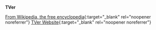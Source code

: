 **TVer**<br>

[From Wikipedia, the free encyclopedia](https://en.wikipedia.org/wiki/TVer_(streaming_service)){:target="_blank" rel="noopener noreferrer"}
[TVer Website](https://tver.jp){:target="_blank" rel="noopener noreferrer"}
